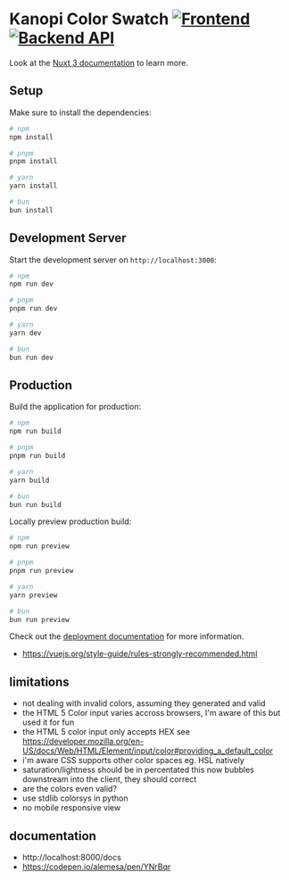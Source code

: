 # Kanopi Color Swatch [![Frontend](https://github.com/yuhonas/kanopi/actions/workflows/frontend.yml/badge.svg)](https://github.com/yuhonas/kanopi/actions/workflows/frontend.yml) [![Backend API](https://github.com/yuhonas/kanopi/actions/workflows/backend-api.yml/badge.svg)](https://github.com/yuhonas/kanopi/actions/workflows/backend-api.yml) 
Look at the [Nuxt 3 documentation](https://nuxt.com/docs/getting-started/introduction) to learn more.

## Setup

Make sure to install the dependencies:

```bash
# npm
npm install

# pnpm
pnpm install

# yarn
yarn install

# bun
bun install
```

## Development Server

Start the development server on `http://localhost:3000`:

```bash
# npm
npm run dev

# pnpm
pnpm run dev

# yarn
yarn dev

# bun
bun run dev
```

## Production

Build the application for production:

```bash
# npm
npm run build

# pnpm
pnpm run build

# yarn
yarn build

# bun
bun run build
```

Locally preview production build:

```bash
# npm
npm run preview

# pnpm
pnpm run preview

# yarn
yarn preview

# bun
bun run preview
```

Check out the [deployment documentation](https://nuxt.com/docs/getting-started/deployment) for more information.


* https://vuejs.org/style-guide/rules-strongly-recommended.html


## limitations
* not dealing with invalid colors, assuming they generated and valid
* the HTML 5 Color input varies accross browsers, I'm aware of this but used it for fun
* the HTML 5 color input only accepts HEX see https://developer.mozilla.org/en-US/docs/Web/HTML/Element/input/color#providing_a_default_color
* i'm aware CSS supports other color spaces eg. HSL natively
* saturation/lightness should be in percentated this now bubbles downstream into the client, they should correct
* are the colors even valid?
* use stdlib colorsys in python
* no mobile responsive view


## documentation
* http://localhost:8000/docs
* https://codepen.io/alemesa/pen/YNrBqr
